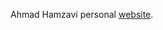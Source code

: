 <p>Ahmad Hamzavi personal <a href="https://ahmadhamzavi.github.io" target="_blank">website</a>.</p>
